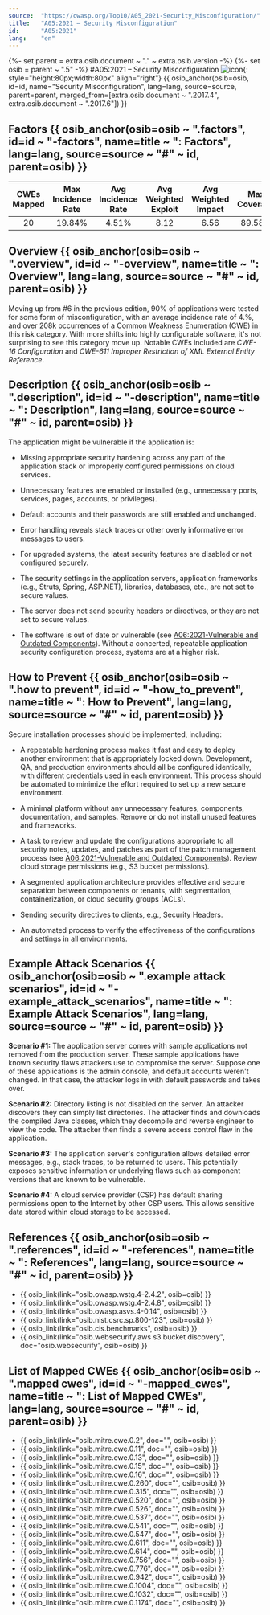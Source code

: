 ```yaml
---
source:  "https://owasp.org/Top10/A05_2021-Security_Misconfiguration/"
title:   "A05:2021 – Security Misconfiguration"
id:      "A05:2021"
lang:    "en"
---
```

{%- set parent = extra.osib.document ~ "." ~ extra.osib.version -%}
{%- set osib   = parent ~ ".5" -%}
#A05:2021 – Security Misconfiguration     ![icon](assets/TOP_10_Icons_Final_Security_Misconfiguration.png){: style="height:80px;width:80px" align="right"} {{ osib_anchor(osib=osib, id=id, name="Security Misconfiguration", lang=lang, source=source, parent=parent, merged_from=[extra.osib.document ~ ".2017.4", extra.osib.document ~ ".2017.6"]) }}


## Factors {{ osib_anchor(osib=osib ~ ".factors", id=id ~ "-factors", name=title ~ ": Factors", lang=lang, source=source ~ "#" ~ id, parent=osib) }}

| CWEs Mapped | Max Incidence Rate | Avg Incidence Rate | Avg Weighted Exploit | Avg Weighted Impact | Max Coverage | Avg Coverage | Total Occurrences | Total CVEs |
|:-------------:|:--------------------:|:--------------------:|:--------------:|:--------------:|:----------------------:|:---------------------:|:-------------------:|:------------:|
| 20          | 19.84%             | 4.51%              | 8.12                 | 6.56                | 89.58%       | 44.84%       | 208,387           | 789        |

## Overview {{ osib_anchor(osib=osib ~ ".overview", id=id ~ "-overview", name=title ~ ": Overview", lang=lang, source=source ~ "#" ~ id, parent=osib) }}

Moving up from #6 in the previous edition, 90% of applications were tested for some form of misconfiguration, with an average incidence rate of 4.%, and over 208k occurrences of a Common Weakness Enumeration (CWE) in this risk category. With more shifts into highly configurable software, it's not surprising to see this category move up. Notable CWEs included are *CWE-16 Configuration* and *CWE-611 Improper Restriction of XML External Entity Reference*.

## Description {{ osib_anchor(osib=osib ~ ".description", id=id ~ "-description", name=title ~ ": Description", lang=lang, source=source ~ "#" ~ id, parent=osib) }}

The application might be vulnerable if the application is:

-   Missing appropriate security hardening across any part of the application stack or improperly configured permissions on cloud services.

-   Unnecessary features are enabled or installed (e.g., unnecessary ports, services, pages, accounts, or privileges).

-   Default accounts and their passwords are still enabled and unchanged.

-   Error handling reveals stack traces or other overly informative error messages to users.

-   For upgraded systems, the latest security features are disabled or not configured securely.

-   The security settings in the application servers, application frameworks (e.g., Struts, Spring, ASP.NET), libraries, databases, etc., are not set to secure values.

-   The server does not send security headers or directives, or they are not set to secure values.

-   The software is out of date or vulnerable (see [A06:2021-Vulnerable and Outdated Components](A06_2021-Vulnerable_and_Outdated_Components.md)).  Without a concerted, repeatable application security configuration process, systems are at a higher risk.

## How to Prevent {{ osib_anchor(osib=osib ~ ".how to prevent", id=id ~ "-how_to_prevent", name=title ~ ": How to Prevent", lang=lang, source=source ~ "#" ~ id, parent=osib) }}

Secure installation processes should be implemented, including:

-   A repeatable hardening process makes it fast and easy to deploy another environment that is appropriately locked down. Development, QA, and production environments should all be configured identically, with different credentials used in each environment. This process should be automated to minimize the effort required to set up a new secure environment.

-   A minimal platform without any unnecessary features, components, documentation, and samples. Remove or do not install unused features and frameworks.

-   A task to review and update the configurations appropriate to all security notes, updates, and patches as part of the patch management process (see [A06:2021-Vulnerable and Outdated Components](A06_2021-Vulnerable_and_Outdated_Components.md)). Review     cloud storage permissions (e.g., S3 bucket permissions).

-   A segmented application architecture provides effective and secure separation between components or tenants, with segmentation, containerization, or cloud security groups (ACLs).

-   Sending security directives to clients, e.g., Security Headers.

-   An automated process to verify the effectiveness of the configurations and settings in all environments.

## Example Attack Scenarios {{ osib_anchor(osib=osib ~ ".example attack scenarios", id=id ~ "-example_attack_scenarios", name=title ~ ": Example Attack Scenarios", lang=lang, source=source ~ "#" ~ id, parent=osib) }}

**Scenario #1:** The application server comes with sample applications not removed from the production server. These sample applications have known security flaws attackers use to compromise the server. Suppose one of these applications is the admin console, and default accounts weren't changed. In that case, the attacker logs in with default passwords and takes over.

**Scenario #2:** Directory listing is not disabled on the server. An attacker discovers they can simply list directories. The attacker finds and downloads the compiled Java classes, which they decompile and reverse engineer to view the code. The attacker then finds a severe access control flaw in the application.

**Scenario #3:** The application server's configuration allows detailed error messages, e.g., stack traces, to be returned to users. This potentially exposes sensitive information or underlying flaws such as component versions that are known to be vulnerable.

**Scenario #4:** A cloud service provider (CSP) has default sharing permissions open to the Internet by other CSP users. This allows sensitive data stored within cloud storage to be accessed.

## References {{ osib_anchor(osib=osib ~ ".references", id=id ~ "-references", name=title ~ ": References", lang=lang, source=source ~ "#" ~ id, parent=osib) }}

-   {{ osib_link(link="osib.owasp.wstg.4-2.4.2", osib=osib) }} <!-- [OWASP Testing Guide: Configuration Management](https://owasp.org/www-project-web-security-testing-guide/latest/4-Web_Application_Security_Testing/02-Configuration_and_Deployment_Management_Testing/README) -->
-   {{ osib_link(link="osib.owasp.wstg.4-2.4.8", osib=osib) }} <!-- [OWASP Testing Guide: Testing for Error Codes](https://owasp.org/www-project-web-security-testing-guide/stable/4-Web_Application_Security_Testing/08-Testing_for_Error_Handling/01-Testing_For_Improper_Error_Handling) -->
-   {{ osib_link(link="osib.owasp.asvs.4-0.14", osib=osib) }} <!--- [Application Security Verification Standard V14 Configuration](https://github.com/OWASP/ASVS/blob/master/4.0/en/0x22-V14-Config.md) --->
-   {{ osib_link(link="osib.nist.csrc.sp.800-123", osib=osib) }} <!--- [NIST Guide to General Server Hardening](https://csrc.nist.gov/publications/detail/sp/800-123/final) --->
-   {{ osib_link(link="osib.cis.benchmarks", osib=osib) }} <!--- [CIS Security Configuration Guides/Benchmarks](https://www.cisecurity.org/cis-benchmarks/)  --->
-   {{ osib_link(link="osib.websecurify.aws s3 bucket discovery", doc="osib.websecurify", osib=osib) }} <!--- Amazon S3 Bucket Discovery and Enumeration](https://blog.websecurify.com/2017/10/aws-s3-bucket-discovery.html)  --->

## List of Mapped CWEs {{ osib_anchor(osib=osib ~ ".mapped cwes", id=id ~ "-mapped_cwes", name=title ~ ": List of Mapped CWEs", lang=lang, source=source ~ "#" ~ id, parent=osib) }}

-   {{ osib_link(link="osib.mitre.cwe.0.2", doc="", osib=osib) }} <!-- [CWE-2: 7PK - Environment](https://cwe.mitre.org/data/definitions/2.html) -->
-   {{ osib_link(link="osib.mitre.cwe.0.11", doc="", osib=osib) }} <!-- [CWE-11: ASP.NET Misconfiguration: Creating Debug Binary](https://cwe.mitre.org/data/definitions/11.html) -->
-   {{ osib_link(link="osib.mitre.cwe.0.13", doc="", osib=osib) }} <!-- [CWE-13: ASP.NET Misconfiguration: Password in Configuration File](https://cwe.mitre.org/data/definitions/13.html) -->
-   {{ osib_link(link="osib.mitre.cwe.0.15", doc="", osib=osib) }} <!-- [CWE-15: External Control of System or Configuration Setting](https://cwe.mitre.org/data/definitions/15.html) -->
-   {{ osib_link(link="osib.mitre.cwe.0.16", doc="", osib=osib) }} <!-- [CWE-16: Configuration](https://cwe.mitre.org/data/definitions/16.html) -->
-   {{ osib_link(link="osib.mitre.cwe.0.260", doc="", osib=osib) }} <!-- [CWE-260: Password in Configuration File](https://cwe.mitre.org/data/definitions/260.html) -->
-   {{ osib_link(link="osib.mitre.cwe.0.315", doc="", osib=osib) }} <!-- [CWE-315: Cleartext Storage of Sensitive Information in a Cookie](https://cwe.mitre.org/data/definitions/315.html) -->
-   {{ osib_link(link="osib.mitre.cwe.0.520", doc="", osib=osib) }} <!-- [CWE-520: .NET Misconfiguration: Use of Impersonation](https://cwe.mitre.org/data/definitions/520.html) -->
-   {{ osib_link(link="osib.mitre.cwe.0.526", doc="", osib=osib) }} <!-- [CWE-526: Exposure of Sensitive Information Through Environmental Variables](https://cwe.mitre.org/data/definitions/526.html) -->
-   {{ osib_link(link="osib.mitre.cwe.0.537", doc="", osib=osib) }} <!-- [CWE-537: Java Runtime Error Message Containing Sensitive Information](https://cwe.mitre.org/data/definitions/537.html) -->
-   {{ osib_link(link="osib.mitre.cwe.0.541", doc="", osib=osib) }} <!-- [CWE-541: Inclusion of Sensitive Information in an Include File](https://cwe.mitre.org/data/definitions/541.html) -->
-   {{ osib_link(link="osib.mitre.cwe.0.547", doc="", osib=osib) }} <!-- [CWE-547: Use of Hard-coded, Security-relevant Constants](https://cwe.mitre.org/data/definitions/547.html) -->
-   {{ osib_link(link="osib.mitre.cwe.0.611", doc="", osib=osib) }} <!-- [CWE-611: Improper Restriction of XML External Entity Reference](https://cwe.mitre.org/data/definitions/611.html) -->
-   {{ osib_link(link="osib.mitre.cwe.0.614", doc="", osib=osib) }} <!-- [CWE-614: Sensitive Cookie in HTTPS Session Without 'Secure' Attribute](https://cwe.mitre.org/data/definitions/614.html) -->
-   {{ osib_link(link="osib.mitre.cwe.0.756", doc="", osib=osib) }} <!-- [CWE-756: Missing Custom Error Page](https://cwe.mitre.org/data/definitions/756.html) -->
-   {{ osib_link(link="osib.mitre.cwe.0.776", doc="", osib=osib) }} <!-- [CWE-776: Improper Restriction of Recursive Entity References in DTDs ('XML Entity Expansion')](https://cwe.mitre.org/data/definitions/776.html) -->
-   {{ osib_link(link="osib.mitre.cwe.0.942", doc="", osib=osib) }} <!-- [CWE-942: Permissive Cross-domain Policy with Untrusted Domains](https://cwe.mitre.org/data/definitions/942.html) -->
-   {{ osib_link(link="osib.mitre.cwe.0.1004", doc="", osib=osib) }} <!-- [CWE-1004: Sensitive Cookie Without 'HttpOnly' Flag](https://cwe.mitre.org/data/definitions/1004.html) -->
-   {{ osib_link(link="osib.mitre.cwe.0.1032", doc="", osib=osib) }} <!-- [CWE-1032: OWASP Top Ten 2017 Category A6 - Security Misconfiguration](https://cwe.mitre.org/data/definitions/1032.html) -->
-   {{ osib_link(link="osib.mitre.cwe.0.1174", doc="", osib=osib) }} <!-- [CWE-1174: ASP.NET Misconfiguration: Improper Model Validation](https://cwe.mitre.org/data/definitions/1174.html) -->
